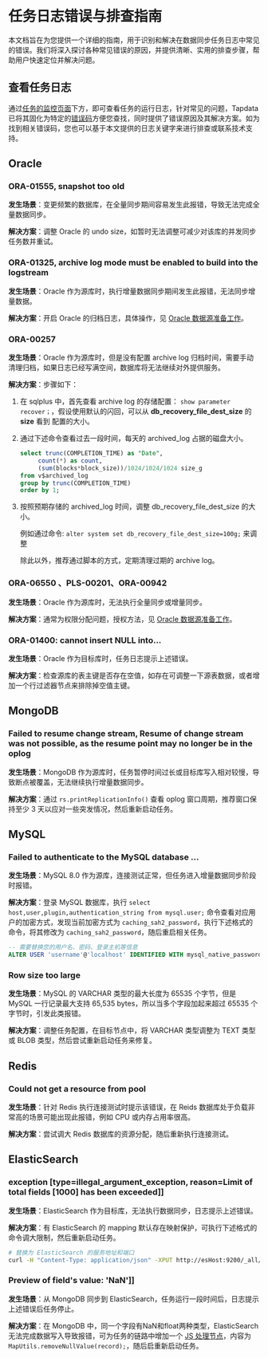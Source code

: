 # 任务日志错误与排查指南

本文档旨在为您提供一个详细的指南，用于识别和解决在数据同步任务日志中常见的错误。我们将深入探讨各种常见错误的原因，并提供清晰、实用的排查步骤，帮助用户快速定位并解决问题。



## 查看任务日志

通过[任务的监控页面](copy-data/monitor-task#error-code)下方，即可查看任务的运行日志，针对常见的问题，Tapdata 已将其固化为特定的[错误码](error-code-solution.md)方便您查找，同时提供了错误原因及其解决方案。如为找到相关错误码，您也可以基于本文提供的日志关键字来进行排查或联系技术支持。

## Oracle

### ORA-01555, snapshot too old

**发生场景**：变更频繁的数据库，在全量同步期间容易发生此报错，导致无法完成全量数据同步。

**解决方案**：调整 Oracle 的 undo size，如暂时无法调整可减少对该库的并发同步任务数并重试。



### ORA-01325, archive log mode must be enabled to build into the logstream

**发生场景**：Oracle 作为源库时，执行增量数据同步期间发生此报错，无法同步增量数据。

**解决方案**：开启 Oracle 的归档日志，具体操作，见 [Oracle 数据源准备工作](../../prerequisites/certified/oracle.md)。



### ORA-00257

**发生场景**：Oracle 作为源库时，但是没有配置 archive log 归档时间，需要手动清理归档，如果日志已经写满空间，数据库将无法继续对外提供服务。

**解决方案**：步骤如下：

1. 在 sqlplus 中，首先查看 archive log 的存储配置： `show parameter recover；`，假设使用默认的闪回，可以从 **db_recovery_file_dest_size** 的 **size** 看到 配置的大小。

2. 通过下述命令查看过去一段时间，每天的 archived_log 占据的磁盘大小。

   ```sql
   select trunc(COMPLETION_TIME) as "Date",
        count(*) as count,
        (sum(blocks*block_size))/1024/1024/1024 size_g
   from v$archived_log
   group by trunc(COMPLETION_TIME)
   order by 1;
   ```

   

3. 按照预期存储的 archived_log 时间，调整 db_recovery_file_dest_size 的大小。

   例如通过命令: `alter system set db_recovery_file_dest_size=100g;` 来调整

   除此以外，推荐通过脚本的方式，定期清理过期的 archive log。



### ORA-06550 、PLS-00201、ORA-00942

**发生场景**：Oracle 作为源库时，无法执行全量同步或增量同步。

**解决方案**：通常为权限分配问题，授权方法，见 [Oracle 数据源准备工作](../../prerequisites/certified/oracle.md)。



### ORA-01400: cannot insert NULL into...

**发生场景**：Oracle 作为目标库时，任务日志提示上述错误。

**解决方案**：检查源库的表主键是否存在空值，如存在可调整一下源表数据，或者增加一个行过滤器节点来排除掉空值主键。



## MongoDB

###  Failed to resume change stream, Resume of change stream was not possible, as the resume point may no longer be in the oplog

**发生场景**：MongoDB 作为源库时，任务暂停时间过长或目标库写入相对较慢，导致断点被覆盖，无法继续执行增量数据同步。

**解决方案**：通过 `rs.printReplicationInfo()` 查看 oplog 窗口周期，推荐窗口保持至少 3 天以应对一些突发情况，然后重新启动任务。



## MySQL

### Failed to authenticate to the MySQL database ...

**发生场景**：MySQL 8.0 作为源库，连接测试正常，但任务进入增量数据同步阶段时报错。

**解决方案**：登录 MySQL 数据库，执行 `select host,user,plugin,authentication_string from mysql.user;` 命令查看对应用户的加密方式，发现当前加密方式为 `caching_sah2_password`，执行下述格式的命令，将其修改为 `caching_sah2_password`，随后重启相关任务。

```sql
-- 需要替换您的用户名、密码、登录主机等信息
ALTER USER 'username'@'localhost' IDENTIFIED WITH mysql_native_password BY 'password';
```



### Row size too large

**发生场景**：MySQL 的 VARCHAR 类型的最大长度为 65535 个字节，但是 MySQL 一行记录最大支持 65,535 bytes，所以当多个字段加起来超过 65535 个字节时，引发此类报错。

**解决方案**：调整任务配置，在目标节点中，将 VARCHAR 类型调整为 TEXT 类型 或 BLOB 类型，然后尝试重新启动任务来修复。



## Redis

### Could not get a resource from pool

**发生场景**：针对 Redis 执行连接测试时提示该错误，在 Reids 数据库处于负载非常高的场景可能出现此报错，例如 CPU 或内存占用率很高。

**解决方案**：尝试调大 Redis 数据库的资源分配，随后重新执行连接测试。



## ElasticSearch

### exception [type=illegal_argument_exception, reason=Limit of total fields [1000] has been exceeded]]

**发生场景**：ElasticSearch 作为目标库，无法执行数据同步，日志提示上述错误。

**解决方案**：有 ElasticSearch 的 mapping 默认存在映射保护，可执行下述格式的命令调大限制，然后重新启动任务。

```bash
# 替换为 ElasticSearch 的服务地址和端口
curl -H "Content-Type: application/json" -XPUT http://esHost:9200/_all/_settings -d '{"index.mapping.total_fields.limit": 5000}'
```



### Preview of field's value: 'NaN']]

**发生场景**：从 MongoDB 同步到 ElasticSearch，任务运行一段时间后，日志提示上述错误后任务停止。

**解决方案**：在 MongoDB 中，同一个字段有NaN和float两种类型，ElasticSearch 无法完成数据写入导致报错，可为任务的链路中增加一个 [JS 处理节点](data-development/process-node#js-process)，内容为 `MapUtils.removeNullValue(record);`，随后启重新启动任务。